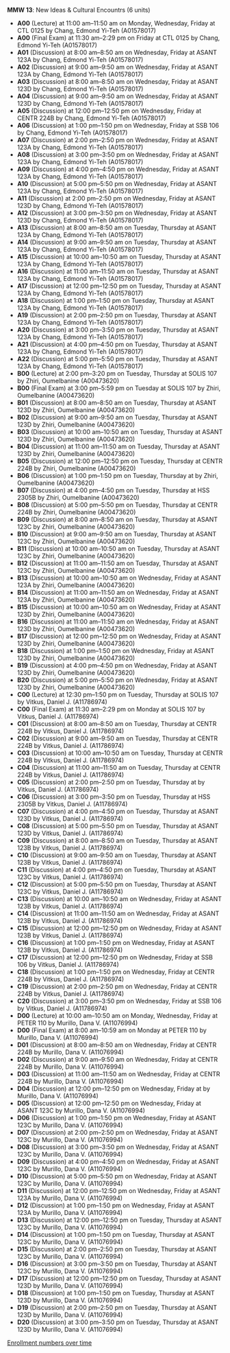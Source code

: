 **MMW 13**: New Ideas & Cultural Encountrs (6 units)

- **A00** (Lecture) at 11:00 am–11:50 am on Monday, Wednesday, Friday at CTL 0125 by Chang, Edmond Yi-Teh (A01578017)
- **A00** (Final Exam) at 11:30 am–2:29 pm on Friday at CTL 0125 by Chang, Edmond Yi-Teh (A01578017)
- **A01** (Discussion) at 8:00 am–8:50 am on Wednesday, Friday at ASANT 123A by Chang, Edmond Yi-Teh (A01578017)
- **A02** (Discussion) at 9:00 am–9:50 am on Wednesday, Friday at ASANT 123A by Chang, Edmond Yi-Teh (A01578017)
- **A03** (Discussion) at 8:00 am–8:50 am on Wednesday, Friday at ASANT 123D by Chang, Edmond Yi-Teh (A01578017)
- **A04** (Discussion) at 9:00 am–9:50 am on Wednesday, Friday at ASANT 123D by Chang, Edmond Yi-Teh (A01578017)
- **A05** (Discussion) at 12:00 pm–12:50 pm on Wednesday, Friday at CENTR 224B by Chang, Edmond Yi-Teh (A01578017)
- **A06** (Discussion) at 1:00 pm–1:50 pm on Wednesday, Friday at SSB 106 by Chang, Edmond Yi-Teh (A01578017)
- **A07** (Discussion) at 2:00 pm–2:50 pm on Wednesday, Friday at ASANT 123A by Chang, Edmond Yi-Teh (A01578017)
- **A08** (Discussion) at 3:00 pm–3:50 pm on Wednesday, Friday at ASANT 123A by Chang, Edmond Yi-Teh (A01578017)
- **A09** (Discussion) at 4:00 pm–4:50 pm on Wednesday, Friday at ASANT 123A by Chang, Edmond Yi-Teh (A01578017)
- **A10** (Discussion) at 5:00 pm–5:50 pm on Wednesday, Friday at ASANT 123A by Chang, Edmond Yi-Teh (A01578017)
- **A11** (Discussion) at 2:00 pm–2:50 pm on Wednesday, Friday at ASANT 123D by Chang, Edmond Yi-Teh (A01578017)
- **A12** (Discussion) at 3:00 pm–3:50 pm on Wednesday, Friday at ASANT 123D by Chang, Edmond Yi-Teh (A01578017)
- **A13** (Discussion) at 8:00 am–8:50 am on Tuesday, Thursday at ASANT 123A by Chang, Edmond Yi-Teh (A01578017)
- **A14** (Discussion) at 9:00 am–9:50 am on Tuesday, Thursday at ASANT 123A by Chang, Edmond Yi-Teh (A01578017)
- **A15** (Discussion) at 10:00 am–10:50 am on Tuesday, Thursday at ASANT 123A by Chang, Edmond Yi-Teh (A01578017)
- **A16** (Discussion) at 11:00 am–11:50 am on Tuesday, Thursday at ASANT 123A by Chang, Edmond Yi-Teh (A01578017)
- **A17** (Discussion) at 12:00 pm–12:50 pm on Tuesday, Thursday at ASANT 123A by Chang, Edmond Yi-Teh (A01578017)
- **A18** (Discussion) at 1:00 pm–1:50 pm on Tuesday, Thursday at ASANT 123A by Chang, Edmond Yi-Teh (A01578017)
- **A19** (Discussion) at 2:00 pm–2:50 pm on Tuesday, Thursday at ASANT 123A by Chang, Edmond Yi-Teh (A01578017)
- **A20** (Discussion) at 3:00 pm–3:50 pm on Tuesday, Thursday at ASANT 123A by Chang, Edmond Yi-Teh (A01578017)
- **A21** (Discussion) at 4:00 pm–4:50 pm on Tuesday, Thursday at ASANT 123A by Chang, Edmond Yi-Teh (A01578017)
- **A22** (Discussion) at 5:00 pm–5:50 pm on Tuesday, Thursday at ASANT 123A by Chang, Edmond Yi-Teh (A01578017)
- **B00** (Lecture) at 2:00 pm–3:20 pm on Tuesday, Thursday at SOLIS 107 by Zhiri, Oumelbanine (A00473620)
- **B00** (Final Exam) at 3:00 pm–5:59 pm on Tuesday at SOLIS 107 by Zhiri, Oumelbanine (A00473620)
- **B01** (Discussion) at 8:00 am–8:50 am on Tuesday, Thursday at ASANT 123D by Zhiri, Oumelbanine (A00473620)
- **B02** (Discussion) at 9:00 am–9:50 am on Tuesday, Thursday at ASANT 123D by Zhiri, Oumelbanine (A00473620)
- **B03** (Discussion) at 10:00 am–10:50 am on Tuesday, Thursday at ASANT 123D by Zhiri, Oumelbanine (A00473620)
- **B04** (Discussion) at 11:00 am–11:50 am on Tuesday, Thursday at ASANT 123D by Zhiri, Oumelbanine (A00473620)
- **B05** (Discussion) at 12:00 pm–12:50 pm on Tuesday, Thursday at CENTR 224B by Zhiri, Oumelbanine (A00473620)
- **B06** (Discussion) at 1:00 pm–1:50 pm on Tuesday, Thursday at   by Zhiri, Oumelbanine (A00473620)
- **B07** (Discussion) at 4:00 pm–4:50 pm on Tuesday, Thursday at HSS 2305B by Zhiri, Oumelbanine (A00473620)
- **B08** (Discussion) at 5:00 pm–5:50 pm on Tuesday, Thursday at CENTR 224B by Zhiri, Oumelbanine (A00473620)
- **B09** (Discussion) at 8:00 am–8:50 am on Tuesday, Thursday at ASANT 123C by Zhiri, Oumelbanine (A00473620)
- **B10** (Discussion) at 9:00 am–9:50 am on Tuesday, Thursday at ASANT 123C by Zhiri, Oumelbanine (A00473620)
- **B11** (Discussion) at 10:00 am–10:50 am on Tuesday, Thursday at ASANT 123C by Zhiri, Oumelbanine (A00473620)
- **B12** (Discussion) at 11:00 am–11:50 am on Tuesday, Thursday at ASANT 123C by Zhiri, Oumelbanine (A00473620)
- **B13** (Discussion) at 10:00 am–10:50 am on Wednesday, Friday at ASANT 123A by Zhiri, Oumelbanine (A00473620)
- **B14** (Discussion) at 11:00 am–11:50 am on Wednesday, Friday at ASANT 123A by Zhiri, Oumelbanine (A00473620)
- **B15** (Discussion) at 10:00 am–10:50 am on Wednesday, Friday at ASANT 123D by Zhiri, Oumelbanine (A00473620)
- **B16** (Discussion) at 11:00 am–11:50 am on Wednesday, Friday at ASANT 123D by Zhiri, Oumelbanine (A00473620)
- **B17** (Discussion) at 12:00 pm–12:50 pm on Wednesday, Friday at ASANT 123D by Zhiri, Oumelbanine (A00473620)
- **B18** (Discussion) at 1:00 pm–1:50 pm on Wednesday, Friday at ASANT 123D by Zhiri, Oumelbanine (A00473620)
- **B19** (Discussion) at 4:00 pm–4:50 pm on Wednesday, Friday at ASANT 123D by Zhiri, Oumelbanine (A00473620)
- **B20** (Discussion) at 5:00 pm–5:50 pm on Wednesday, Friday at ASANT 123D by Zhiri, Oumelbanine (A00473620)
- **C00** (Lecture) at 12:30 pm–1:50 pm on Tuesday, Thursday at SOLIS 107 by Vitkus, Daniel J. (A11786974)
- **C00** (Final Exam) at 11:30 am–2:29 pm on Monday at SOLIS 107 by Vitkus, Daniel J. (A11786974)
- **C01** (Discussion) at 8:00 am–8:50 am on Tuesday, Thursday at CENTR 224B by Vitkus, Daniel J. (A11786974)
- **C02** (Discussion) at 9:00 am–9:50 am on Tuesday, Thursday at CENTR 224B by Vitkus, Daniel J. (A11786974)
- **C03** (Discussion) at 10:00 am–10:50 am on Tuesday, Thursday at CENTR 224B by Vitkus, Daniel J. (A11786974)
- **C04** (Discussion) at 11:00 am–11:50 am on Tuesday, Thursday at CENTR 224B by Vitkus, Daniel J. (A11786974)
- **C05** (Discussion) at 2:00 pm–2:50 pm on Tuesday, Thursday at   by Vitkus, Daniel J. (A11786974)
- **C06** (Discussion) at 3:00 pm–3:50 pm on Tuesday, Thursday at HSS 2305B by Vitkus, Daniel J. (A11786974)
- **C07** (Discussion) at 4:00 pm–4:50 pm on Tuesday, Thursday at ASANT 123D by Vitkus, Daniel J. (A11786974)
- **C08** (Discussion) at 5:00 pm–5:50 pm on Tuesday, Thursday at ASANT 123D by Vitkus, Daniel J. (A11786974)
- **C09** (Discussion) at 8:00 am–8:50 am on Tuesday, Thursday at ASANT 123B by Vitkus, Daniel J. (A11786974)
- **C10** (Discussion) at 9:00 am–9:50 am on Tuesday, Thursday at ASANT 123B by Vitkus, Daniel J. (A11786974)
- **C11** (Discussion) at 4:00 pm–4:50 pm on Tuesday, Thursday at ASANT 123C by Vitkus, Daniel J. (A11786974)
- **C12** (Discussion) at 5:00 pm–5:50 pm on Tuesday, Thursday at ASANT 123C by Vitkus, Daniel J. (A11786974)
- **C13** (Discussion) at 10:00 am–10:50 am on Wednesday, Friday at ASANT 123B by Vitkus, Daniel J. (A11786974)
- **C14** (Discussion) at 11:00 am–11:50 am on Wednesday, Friday at ASANT 123B by Vitkus, Daniel J. (A11786974)
- **C15** (Discussion) at 12:00 pm–12:50 pm on Wednesday, Friday at ASANT 123B by Vitkus, Daniel J. (A11786974)
- **C16** (Discussion) at 1:00 pm–1:50 pm on Wednesday, Friday at ASANT 123B by Vitkus, Daniel J. (A11786974)
- **C17** (Discussion) at 12:00 pm–12:50 pm on Wednesday, Friday at SSB 106 by Vitkus, Daniel J. (A11786974)
- **C18** (Discussion) at 1:00 pm–1:50 pm on Wednesday, Friday at CENTR 224B by Vitkus, Daniel J. (A11786974)
- **C19** (Discussion) at 2:00 pm–2:50 pm on Wednesday, Friday at CENTR 224B by Vitkus, Daniel J. (A11786974)
- **C20** (Discussion) at 3:00 pm–3:50 pm on Wednesday, Friday at SSB 106 by Vitkus, Daniel J. (A11786974)
- **D00** (Lecture) at 10:00 am–10:50 am on Monday, Wednesday, Friday at PETER 110 by Murillo, Dana V. (A11076994)
- **D00** (Final Exam) at 8:00 am–10:59 am on Monday at PETER 110 by Murillo, Dana V. (A11076994)
- **D01** (Discussion) at 8:00 am–8:50 am on Wednesday, Friday at CENTR 224B by Murillo, Dana V. (A11076994)
- **D02** (Discussion) at 9:00 am–9:50 am on Wednesday, Friday at CENTR 224B by Murillo, Dana V. (A11076994)
- **D03** (Discussion) at 11:00 am–11:50 am on Wednesday, Friday at CENTR 224B by Murillo, Dana V. (A11076994)
- **D04** (Discussion) at 12:00 pm–12:50 pm on Wednesday, Friday at   by Murillo, Dana V. (A11076994)
- **D05** (Discussion) at 12:00 pm–12:50 pm on Wednesday, Friday at ASANT 123C by Murillo, Dana V. (A11076994)
- **D06** (Discussion) at 1:00 pm–1:50 pm on Wednesday, Friday at ASANT 123C by Murillo, Dana V. (A11076994)
- **D07** (Discussion) at 2:00 pm–2:50 pm on Wednesday, Friday at ASANT 123C by Murillo, Dana V. (A11076994)
- **D08** (Discussion) at 3:00 pm–3:50 pm on Wednesday, Friday at ASANT 123C by Murillo, Dana V. (A11076994)
- **D09** (Discussion) at 4:00 pm–4:50 pm on Wednesday, Friday at ASANT 123C by Murillo, Dana V. (A11076994)
- **D10** (Discussion) at 5:00 pm–5:50 pm on Wednesday, Friday at ASANT 123C by Murillo, Dana V. (A11076994)
- **D11** (Discussion) at 12:00 pm–12:50 pm on Wednesday, Friday at ASANT 123A by Murillo, Dana V. (A11076994)
- **D12** (Discussion) at 1:00 pm–1:50 pm on Wednesday, Friday at ASANT 123A by Murillo, Dana V. (A11076994)
- **D13** (Discussion) at 12:00 pm–12:50 pm on Tuesday, Thursday at ASANT 123C by Murillo, Dana V. (A11076994)
- **D14** (Discussion) at 1:00 pm–1:50 pm on Tuesday, Thursday at ASANT 123C by Murillo, Dana V. (A11076994)
- **D15** (Discussion) at 2:00 pm–2:50 pm on Tuesday, Thursday at ASANT 123C by Murillo, Dana V. (A11076994)
- **D16** (Discussion) at 3:00 pm–3:50 pm on Tuesday, Thursday at ASANT 123C by Murillo, Dana V. (A11076994)
- **D17** (Discussion) at 12:00 pm–12:50 pm on Tuesday, Thursday at ASANT 123D by Murillo, Dana V. (A11076994)
- **D18** (Discussion) at 1:00 pm–1:50 pm on Tuesday, Thursday at ASANT 123D by Murillo, Dana V. (A11076994)
- **D19** (Discussion) at 2:00 pm–2:50 pm on Tuesday, Thursday at ASANT 123D by Murillo, Dana V. (A11076994)
- **D20** (Discussion) at 3:00 pm–3:50 pm on Tuesday, Thursday at ASANT 123D by Murillo, Dana V. (A11076994)

[Enrollment numbers over time](./MMW13.tsv)
